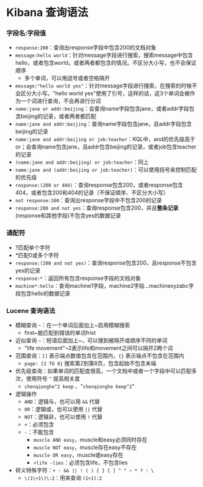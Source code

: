 # Kibana 查询语法

### 字段名:字段值

- `response:200`：查询出response字段中包含200的文档对象
- `message:hello world`：针对message字段进行搜索，搜索message中包含hello，或者包含world，或者两者都包含的情况。不区分大小写，也不会保证顺序
  - 多个单词，可以用逗号或者空格隔开
- `message:"hello world yes"`：针对message字段进行搜索，在搜索的时候不会区分大小写。"hello world yes"使用了引号，这样的话，这3个单词会被作为一个词进行查询，不会再进行分词
- `name:jane or addr:beijing`：会查询name字段包含jane，或者addr字段包含beijing的记录，或者两者都匹配
- `name:jane and addr:beijing`：查询name字段包含jane，且addr字段包含beijing的记录
- `name:jane and addr:beijing or job:teacher`：KQL中，and的优先级高于or；会查询name包含jane，且addr包含beijing的记录，或者job包含teacher的记录
- `(name:jane and addr:beijing) or job:teacher`：同上
- `name:jane and (addr:beijing or job:teacher)`：可以使用括号来控制匹配的优先级
- `response:(200 or 404)`：查询response包含200，或者response包含404，或者包含200和404的记录（不保证顺序、不区分大小写）
- `not response:200`：查询出response字段中不包含200的记录
- `response:200 and not yes`：查询response包含200，并且**整条记录**(response和其他字段)不包含yes的数据记录

### 通配符

- ?匹配单个字符
- *匹配0或多个字符
- `response:(200 and not yes)`：查询response包含200，且response不包含yes的记录
- `response:*`：返回所有包含response字段的文档对象
- `machine*:hello`：查询machine1字段，machine2字段...machinexyzabc字段包含hello的数据记录

### Lucene 查询语法

- 模糊查询 `~`：在一个单词后面加上~启用模糊搜索
  - first~能匹配到错误的单词frist
- 近似查询 `~`：短语后面加上~，可以搜到被隔开或顺序不同的单词
  - "life movement"~2表示life和movement之间可以隔开2两个词
- 范围查询：`[]` 表示端点数值包含在范围内，`{}` 表示端点不包含在范围内
  - `page: [2 TO 8}` 搜索第2到第8页，包含起始不包含末端
- 优先级查询：如果单词的匹配度很高，一个文档中或者一个字段中可以匹配多次，使用符号 `^` 提高相关度
  - `chenqionghe^2 keep` 、"`chenqionghe keep^2`"
- 逻辑操作
  - `AND`：逻辑与，也可以用 `&&` 代替
  - `OR`：逻辑或，也可以使用 `||` 代替
  - `NOT`：逻辑非，也可以使用 `!` 代替
  - `+`：必须包含
  - `-`：不能包含
    - `muscle AND easy`，muscle和easy必须同时存在
    - `muscle NOT easy`，muscle存在easy不存在
    - `muscle OR easy`，muscle或easy存在
    - `+life -lies`：必须包含life，不包含lies
- 转义特殊字符：`+ - && || ! ( ) { } [ ] ^ " ~ * ? : \`
  - `\(1\+1\)\:2`：用来查询 `(1+1):2`

